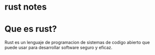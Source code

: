 # rust notes
# Que es rust?
Rust es un lenguaje de programacion de sistemas de codigo abierto que puede usar para desarrollar software seguro y eficaz. 
